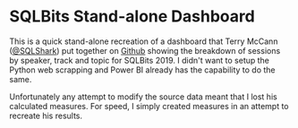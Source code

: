 # SQLBits Stand-alone Dashboard

This is a quick stand-alone recreation of a dashboard that Terry McCann ([@SQLShark](https://twitter.com/sqlshark)) put together on [Github](https://github.com/SQLShark/SQLBitsDashboard) showing the breakdown of sessions by speaker, track and topic for SQLBits 2019. I didn't want to setup the Python web scrapping and Power BI already has the capability to do the same. 

Unfortunately any attempt to modify the source data meant that I lost his calculated measures. For speed, I simply created measures in an attempt to recreate his results.
